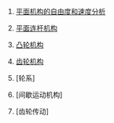 1. [平面机构的自由度和速度分析](md/平面机构的自由度和速度分析.md)

2. [平面连杆机构](md/平面连杆机构.md)

3. [凸轮机构](md/凸轮机构.md)

4. [齿轮机构](md/齿轮机构.md)

5. [轮系]

6. [间歇运动机构]

7. [齿轮传动]
